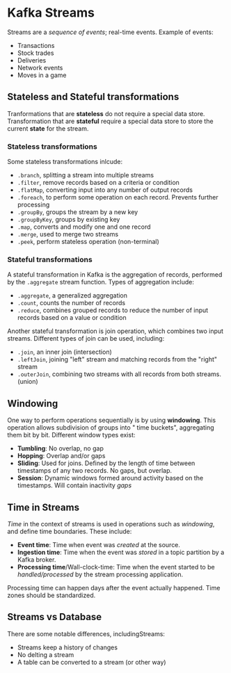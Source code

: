 # Kafka Streams

Streams are a *sequence of events*; real-time events. Example of events:

- Transactions
- Stock trades
- Deliveries
- Network events
- Moves in a game

## Stateless and Stateful transformations

Tranformations that are **stateless** do not require a special data store. Transformation that are **stateful** require
a special data store to store the current **state** for the stream.

### Stateless transformations

Some stateless transformations inlcude:

- `.branch`, splitting a stream into multiple streams
- `.filter`, remove records based on a criteria or condition
- `.flatMap`, converting input into any number of output records
- `.foreach`, to perform some operation on each record. Prevents further processing
- `.groupBy`, groups the stream by a new key
- `.groupByKey`, groups by existing key
- `.map`, converts and modify one and one record
- `.merge`, used to merge two streams
- `.peek`, perform stateless operation (non-terminal)

### Stateful transformations

A stateful transformation in Kafka is the aggregation of records, performed by the `.aggregate` stream function. Types
of aggregation include:

- `.aggregate`, a generalized aggregation
- `.count`, counts the number of records
- `.reduce`, combines grouped records to reduce the number of input records based on a value or condition

Another stateful transformation is join operation, which combines two input streams. Different types of join can be
used, including:

- `.join`, an inner join (intersection)
- `.leftJoin`, joining "left" stream and matching records from the "right" stream
- `.outerJoin`, combining two streams with all records from both streams. (union)

## Windowing

One way to perform operations sequentially is by using **windowing**. This operation allows subdivision of groups into "
time buckets", aggregating them bit by bit. Different window types exist:

- **Tumbling**: No overlap, no gap
- **Hopping**: Overlap and/or gaps
- **Sliding**: Used for joins. Defined by the length of time between timestamps of any two records. No gaps, but
  overlap.
- **Session**: Dynamic windows formed around activity based on the timestamps. Will contain inactivity *gaps*

## Time in Streams

*Time* in the context of streams is used in operations such as *windowing*, and define time boundaries. These include:

- **Event time**: Time when event was *created* at the source.
- **Ingestion time**: Time when the event was *stored* in a topic partition by a Kafka broker.
- **Processing time**/Wall-clock-time: Time when the event started to be *handled/processed* by the stream processing
  application.

Processing time can happen days after the event actually happened. Time zones should be standardized.

## Streams vs Database

There are some notable differences, includingStreams:

- Streams keep a history of changes
- No delting a stream
- A table can be converted to a stream (or other way) 
